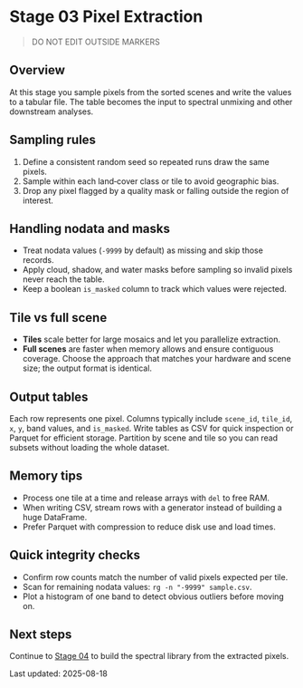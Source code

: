 # Stage 03 Pixel Extraction

> DO NOT EDIT OUTSIDE MARKERS
<!-- FILLME:START -->
## Overview
At this stage you sample pixels from the sorted scenes and write the values to a tabular file.
The table becomes the input to spectral unmixing and other downstream analyses.

## Sampling rules
1. Define a consistent random seed so repeated runs draw the same pixels.
2. Sample within each land‐cover class or tile to avoid geographic bias.
3. Drop any pixel flagged by a quality mask or falling outside the region of interest.

## Handling nodata and masks
- Treat nodata values (`-9999` by default) as missing and skip those records.
- Apply cloud, shadow, and water masks before sampling so invalid pixels never reach the table.
- Keep a boolean `is_masked` column to track which values were rejected.

## Tile vs full scene
- **Tiles** scale better for large mosaics and let you parallelize extraction.
- **Full scenes** are faster when memory allows and ensure contiguous coverage.
Choose the approach that matches your hardware and scene size; the output format is identical.

## Output tables
Each row represents one pixel.
Columns typically include `scene_id`, `tile_id`, `x`, `y`, band values, and `is_masked`.
Write tables as CSV for quick inspection or Parquet for efficient storage.
Partition by scene and tile so you can read subsets without loading the whole dataset.

## Memory tips
- Process one tile at a time and release arrays with `del` to free RAM.
- When writing CSV, stream rows with a generator instead of building a huge DataFrame.
- Prefer Parquet with compression to reduce disk use and load times.

## Quick integrity checks
- Confirm row counts match the number of valid pixels expected per tile.
- Scan for remaining nodata values: `rg -n "-9999" sample.csv`.
- Plot a histogram of one band to detect obvious outliers before moving on.

## Next steps
Continue to [Stage 04](stage-04-spectral-library.md) to build the spectral library from the extracted pixels.

Last updated: 2025-08-18
<!-- FILLME:END -->
